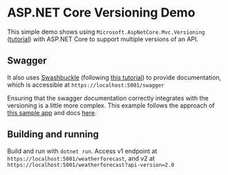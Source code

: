 # ASP.NET Core Versioning Demo

This simple demo shows using `Microsoft.AspNetCore.Mvc.Versioning` ([tutorial](https://github.com/Microsoft/aspnet-api-versioning/wiki/New-Services-Quick-Start)) with ASP.NET Core to support multiple versions of an API.

## Swagger
It also uses [Swashbuckle](https://github.com/domaindrivendev/Swashbuckle.AspNetCore) (following [this tutorial](https://docs.microsoft.com/en-us/aspnet/core/tutorials/getting-started-with-swashbuckle?view=aspnetcore-3.1&tabs=netcore-cli)) to provide documentation, which is accessible at `https://localhost:5001/swagger`

Ensuring that the swagger documentation correctly integrates with the versioning is a little more complex. This example follows the approach of [this sample app](https://github.com/microsoft/aspnet-api-versioning/tree/master/samples/aspnetcore/SwaggerSample) and docs [here](https://github.com/Microsoft/aspnet-api-versioning/wiki/Swashbuckle-Integration).

## Building and running
Build and run with `dotnet run`. Access v1 endpoint at `https://localhost:5001/weatherforecast`, and v2 at `https://localhost:5001/weatherforecast?api-version=2.0`